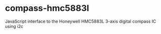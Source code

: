# compass-hmc5883l
JavaScript interface to the Honeywell HMC5883L 3-axis digital compass IC using i2c
